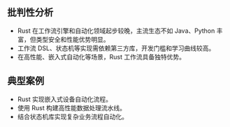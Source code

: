 ## 批判性分析

- Rust 在工作流引擎和自动化领域起步较晚，主流生态不如 Java、Python 丰富，但类型安全和性能优势明显。
- 工作流 DSL、状态机等实现需依赖第三方库，开发门槛和学习曲线较高。
- 在高性能、嵌入式自动化等场景，Rust 工作流具备独特优势。

## 典型案例

- Rust 实现嵌入式设备自动化流程。
- 使用 Rust 构建高性能数据处理流水线。
- 结合状态机库实现复杂业务流程自动化。
